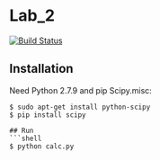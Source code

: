 # Lab_2
[![Build Status](https://travis-ci.org/IgnacyMigas/Lab_2.svg?branch=master)](https://travis-ci.org/IgnacyMigas/Lab_2)

## Installation
Need Python 2.7.9 and pip
Scipy.misc:
```shell
$ sudo apt-get install python-scipy
$ pip install scipy

## Run
```shell
$ python calc.py

